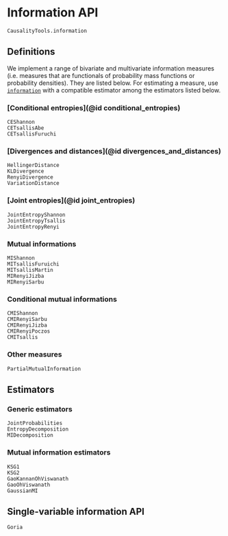 # Information API

```@docs
CausalityTools.information
```

## Definitions

We implement a range of bivariate and multivariate information measures (i.e. measures
that are functionals of probability mass functions or probability densities). They are 
listed below. For estimating a measure, use [`information`](@ref) with a compatible
estimator among the estimators listed below.

### [Conditional entropies](@id conditional_entropies)

```@docs
CEShannon
CETsallisAbe
CETsallisFuruchi
```

### [Divergences and distances](@id divergences_and_distances)

```@docs
HellingerDistance
KLDivergence
RenyiDivergence
VariationDistance
```

### [Joint entropies](@id joint_entropies)

```@docs
JointEntropyShannon
JointEntropyTsallis
JointEntropyRenyi
```

### Mutual informations

```@docs
MIShannon
MITsallisFuruichi
MITsallisMartin
MIRenyiJizba
MIRenyiSarbu
```

### Conditional mutual informations

```@docs
CMIShannon
CMIRenyiSarbu
CMIRenyiJizba
CMIRenyiPoczos
CMITsallis
```

### Other measures

```@docs
PartialMutualInformation
```

## Estimators

### Generic estimators
```@docs
JointProbabilities
EntropyDecomposition
MIDecomposition
```

### Mutual information estimators

```@docs
KSG1
KSG2
GaoKannanOhViswanath
GaoOhViswanath
GaussianMI
```

## Single-variable information API

```@docs
Goria
```